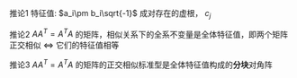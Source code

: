推论1 特征值:  $a_i\pm b_i\sqrt{-1}$ 成对存在的虚根， $c_j$   
  
推论2  $AA^T=A^TA$ 的矩阵，相似关系下的全系不变量是全体特征值，即两个矩阵正交相似 $\iff$ 它们的特征值相等  
  
推论3  $AA^T=A^TA$ 的矩阵的正交相似标准型是全体特征值构成的**分块**对角阵  
